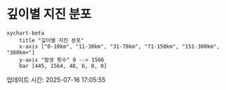# 깊이별 지진 분포

```mermaid
xychart-beta
    title "깊이별 지진 분포"
    x-axis ["0-10km", "11-30km", "31-70km", "71-150km", "151-300km", "300km+"]
    y-axis "발생 횟수" 0 --> 1566
    bar [445, 1564, 48, 6, 0, 0]
```

업데이트 시간: 2025-07-16 17:05:55
